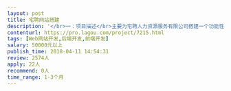 ```yaml
---                
layout: post       
title: 宅聘网站搭建           
description: '</br>一：项目描述</br>主要为宅聘人力资源服务有限公司搭建一个功能性强的网站</br>二：主要功能点</br>智能型强；用户承载量大；企业和人才自动匹配度高；能放自己的考核题目；可在线语音/视频；能够实现数据沉淀等特点</br>三：参考网站</br>类似于招聘平台，有相同之处又存在很大区别</br>四：团队人员4——5人最佳</br>'     
contenturl: https://pro.lagou.com/project/7215.html      
tags: [Web网站开发,后端开发,前端开发]            
salary: 50000元以上          
publish_time: 2018-04-11 14:54:31         
review: 2574人                   
apply: 22人                   
recommend: 0人                   
time_range: 1-3个月              
---                 
```

